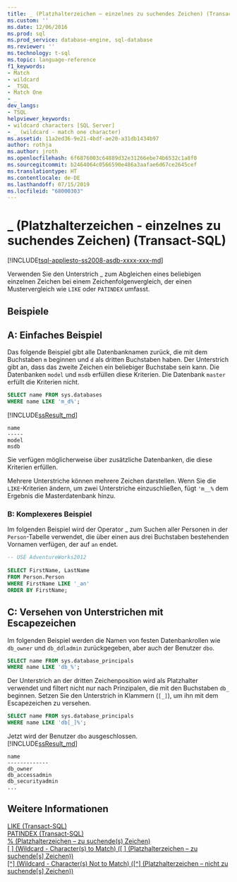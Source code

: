 ```yaml
---
title: _ (Platzhalterzeichen – einzelnes zu suchendes Zeichen) (Transact-SQL) | Microsoft-Dokumentation
ms.custom: ''
ms.date: 12/06/2016
ms.prod: sql
ms.prod_service: database-engine, sql-database
ms.reviewer: ''
ms.technology: t-sql
ms.topic: language-reference
f1_keywords:
- Match
- wildcard
- _TSQL
- Match One
- _
dev_langs:
- TSQL
helpviewer_keywords:
- wildcard characters [SQL Server]
- _ (wildcard - match one character)
ms.assetid: 11a2ed36-9e21-4bdf-ae20-a31db1434b97
author: rothja
ms.author: jroth
ms.openlocfilehash: 6f6876003c64889d32e31266ebe74b6532c1a8f0
ms.sourcegitcommit: b2464064c0566590e486a3aafae6d67ce2645cef
ms.translationtype: HT
ms.contentlocale: de-DE
ms.lasthandoff: 07/15/2019
ms.locfileid: "68000303"
---
```

# <a name="-wildcard---match-one-character-transact-sql"></a>_ (Platzhalterzeichen - einzelnes zu suchendes Zeichen) (Transact-SQL)
[!INCLUDE[tsql-appliesto-ss2008-asdb-xxxx-xxx-md](../../includes/tsql-appliesto-ss2008-asdb-xxxx-xxx-md.md)]

Verwenden Sie den Unterstrich _ zum Abgleichen eines beliebigen einzelnen Zeichen bei einem Zeichenfolgenvergleich, der einen Mustervergleich wie `LIKE` oder `PATINDEX` umfasst.  
  
## <a name="examples"></a>Beispiele  

## <a name="a-simple-example"></a>A: Einfaches Beispiel   

Das folgende Beispiel gibt alle Datenbanknamen zurück, die mit dem Buchstaben `m` beginnen und `d` als dritten Buchstaben haben. Der Unterstrich gibt an, dass das zweite Zeichen ein beliebiger Buchstabe sein kann. Die Datenbanken `model` und `msdb` erfüllen diese Kriterien. Die Datenbank `master` erfüllt die Kriterien nicht.

```sql
SELECT name FROM sys.databases
WHERE name LIKE 'm_d%';
```   
[!INCLUDE[ssResult_md](../../includes/ssresult-md.md)]   
```
name
-----
model
msdb
```   
Sie verfügen möglicherweise über zusätzliche Datenbanken, die diese Kriterien erfüllen.

Mehrere Unterstriche können mehrere Zeichen darstellen. Wenn Sie die `LIKE`-Kriterien ändern, um zwei Unterstriche einzuschließen, fügt `'m__%` dem Ergebnis die Masterdatenbank hinzu.

### <a name="b-more-complex-example"></a>B: Komplexeres Beispiel
 Im folgenden Beispiel wird der Operator _ zum Suchen aller Personen in der `Person`-Tabelle verwendet, die über einen aus drei Buchstaben bestehenden Vornamen verfügen, der auf `an` endet.  
  
```sql  
-- USE AdventureWorks2012
  
SELECT FirstName, LastName  
FROM Person.Person  
WHERE FirstName LIKE '_an'  
ORDER BY FirstName;  
```  
## <a name="c-escaping-the-underscore-character"></a>C: Versehen von Unterstrichen mit Escapezeichen   
Im folgenden Beispiel werden die Namen von festen Datenbankrollen wie `db_owner` und `db_ddladmin` zurückgegeben, aber auch der Benutzer `dbo`. 

```sql
SELECT name FROM sys.database_principals
WHERE name LIKE 'db_%';
```

Der Unterstrich an der dritten Zeichenposition wird als Platzhalter verwendet und filtert nicht nur nach Prinzipalen, die mit den Buchstaben `db_` beginnen. Setzen Sie den Unterstrich in Klammern (`[_]`), um ihn mit dem Escapezeichen zu versehen. 

```sql
SELECT name FROM sys.database_principals
WHERE name LIKE 'db[_]%';
```   
Jetzt wird der Benutzer `dbo` ausgeschlossen.   
[!INCLUDE[ssResult_md](../../includes/ssresult-md.md)]   
```
name
-------------
db_owner
db_accessadmin
db_securityadmin
...
```

  
## <a name="see-also"></a>Weitere Informationen  
 [LIKE &#40;Transact-SQL&#41;](../../t-sql/language-elements/like-transact-sql.md)   
 [PATINDEX &#40;Transact-SQL&#41;](../../t-sql/functions/patindex-transact-sql.md)   
  [% (Platzhalterzeichen – zu suchende(s) Zeichen)](../../t-sql/language-elements/percent-character-wildcard-character-s-to-match-transact-sql.md)   
  [&#91; &#93; (Wildcard - Character(s) to Match) ([ ] (Platzhalterzeichen – zu suchende[s] Zeichen))](../../t-sql/language-elements/wildcard-character-s-to-match-transact-sql.md)   
 [&#91;^&#93; (Wildcard - Character(s) Not to Match) ([^] (Platzhalterzeichen – nicht zu suchende[s] Zeichen))](../../t-sql/language-elements/wildcard-character-s-not-to-match-transact-sql.md)     
  

